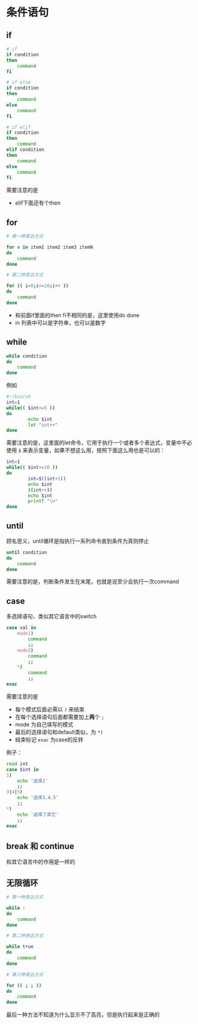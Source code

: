 # 条件语句

## if

```sh
# if
if condition
then
    command  
fi

# if else
if condition
then
    command
else
    command
fi

# if elif
if condition
then
    command
elif condition
then
    command
else
    command
fi

```

需要注意的是

* elif下面还有个then

## for

```sh
# 第一种表达方式

for v in item1 item2 item3 itemN
do
    command
done

# 第二种表达方式

for (( i=0;i<=10;i++ ))
do
    command
done

```

* 和前面if里面的then fi不相同的是，这里使用do done
* in 列表中可以是字符串，也可以是数字

## while

```sh
while condition
do
    command
done

```

例如

```sh
#!/bin/sh
int=1
while(( $int<=5 ))
do
        echo $int
        let "int++"
done

```

需要注意的是，这里面的let命令，它用于执行一个或者多个表达式，变量中不必使用 `$` 来表示变量，如果不想这么用，按照下面这么用也是可以的：

```sh
int=1
while(( $int<=10 ))
do
        int=$((int+1))
        echo $int
        ((int++))
        echo $int
        printf "\n"
done

```

## until

顾名思义，until循环是指执行一系列命令直到条件为真则停止

```sh
until condition
do
    command
done

```

需要注意的是，判断条件发生在末尾，也就是说至少会执行一次command

## case

多选择语句，类似其它语言中的switch

```sh
case val in
    mode1)
        command
        ;;
    mode2)
        command
        ;;
    *)
        command
        ;;
esac

```

需要注意的是

* 每个模式后面必需以 `)` 来结束
* 在每个选择语句后面都需要加上**两**个 `;`
* mode 为自己填写的模式
* 最后的选择语句和default类似，为 `*)`
* 结束标记 `esac` 为case的反转

例子：

```sh
read int
case $int in
1) 
	echo '选择1'
	;;
3|4|5)
	echo '选择3,4,5'
	;;
*)
	echo '选择了其它'
	;;
esac

```

## break 和 continue

和其它语言中的作用是一样的

## 无限循环

```sh
# 第一种表达方式

while :
do
    command
done

# 第二种表达方式

while true
do
    command
done

# 第三种表达方式

for (( ; ; ))
do
    command
done

```

最后一种方法不知道为什么显示不了高亮，但是执行起来是正确的

